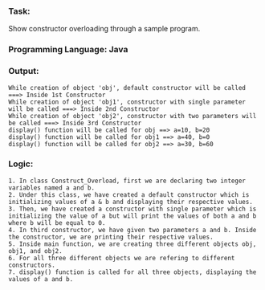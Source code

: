 ### Task: 
Show constructor overloading through a sample program.

### Programming Language: Java

### Output: 
    While creation of object 'obj', default constructor will be called ===> Inside 1st Constructor
    While creation of object 'obj1', constructor with single parameter will be called ===> Inside 2nd Constructor
    While creation of object 'obj2', constructor with two parameters will be called ===> Inside 3rd Constructor
    display() function will be called for obj ==> a=10, b=20
    display() function will be called for obj1 ==> a=40, b=0
    display() function will be called for obj2 ==> a=30, b=60

### Logic:
    1. In class Construct_Overload, first we are declaring two integer variables named a and b.
    2. Under this class, we have created a default constructor which is initializing values of a & b and displaying their respective values.
    3. Then, we have created a constructor with single parameter which is initializing the value of a but will print the values of both a and b where b will be equal to 0.
    4. In third constructor, we have given two parameters a and b. Inside the constructor, we are printing their respective values.
    5. Inside main function, we are creating three different objects obj, obj1, and obj2.
    6. For all three different objects we are refering to different constructors.
    7. display() function is called for all three objects, displaying the values of a and b.
